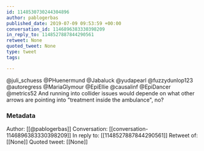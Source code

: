```yaml
---
id: 1148530730244304896
author: pablogerbas
published_date: 2019-07-09 09:53:59 +00:00
conversation_id: 1146896383330398209
in_reply_to: 1148527887844290561
retweet: None
quoted_tweet: None
type: tweet
tags:

---
```


@juli_schuess @PHuenermund @Jabaluck @yudapearl @fuzzydunlop123 @autoregress @MariaGlymour @EpiEllie @causalinf @EpiDancer @metrics52 And running into collider issues would depende on what other arrows are pointing into "treatment inside the ambulance", no?

### Metadata

Author: [[@pablogerbas]]
Conversation: [[conversation-1146896383330398209]]
In reply to: [[1148527887844290561]]
Retweet of: [[None]]
Quoted tweet: [[None]]

